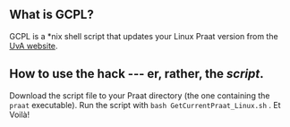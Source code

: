 ## What is GCPL?

GCPL is a *nix shell script that updates your Linux Praat version from the [UvA website](http://www.fon.hum.uva.nl/praat/download_linux.html).

## How to use the hack --- er, rather, the _script_.

Download the script file to your Praat directory (the one containing the `praat` executable). Run the script with `bash GetCurrentPraat_Linux.sh` . Et Voilà!
